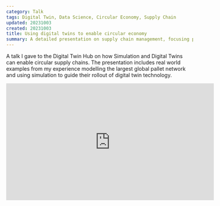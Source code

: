 ```yaml
---
category: Talk
tags: Digital Twin, Data Science, Circular Economy, Supply Chain
updated: 20231003
created: 20231003
title: Using digital twins to enable circular economy
summary: A detailed presentation on supply chain management, focusing particularly on the concept of resilient supply chain structures.
---
```


A talk I gave to the Digital Twin Hub on how Simulation and Digital Twins can enable circular supply chains. The presentation includes real world examples from my experience modelling the largest global pallet network and using simulation to guide their rollout of digital twin technology. 


<iframe width="560" height="315" src="https://www.youtube.com/embed/sQvVpU0wK7A?si=7gmezCk0GzCRaKx1" title="YouTube video player" frameborder="0" allow="accelerometer; autoplay; clipboard-write; encrypted-media; gyroscope; picture-in-picture; web-share" referrerpolicy="strict-origin-when-cross-origin" allowfullscreen></iframe>
